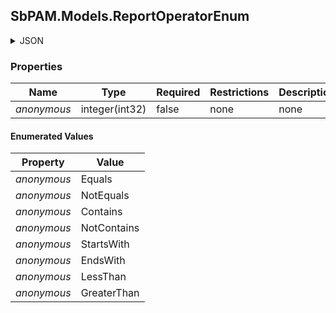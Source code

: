 
<h2 id="tocS_SbPAM.Models.ReportOperatorEnum">SbPAM.Models.ReportOperatorEnum</h2>

<a id="schemasbpam.models.reportoperatorenum"></a>
<a id="schema_SbPAM.Models.ReportOperatorEnum"></a>
<a id="tocSsbpam.models.reportoperatorenum"></a>
<a id="tocssbpam.models.reportoperatorenum"></a>

<details><summary>JSON</summary>


```json
"Equals"

```


</details>

### Properties

|Name|Type|Required|Restrictions|Description|
|---|---|---|---|---|
|*anonymous*|integer(int32)|false|none|none|

#### Enumerated Values

|Property|Value|
|---|---|
|*anonymous*|Equals|
|*anonymous*|NotEquals|
|*anonymous*|Contains|
|*anonymous*|NotContains|
|*anonymous*|StartsWith|
|*anonymous*|EndsWith|
|*anonymous*|LessThan|
|*anonymous*|GreaterThan|


